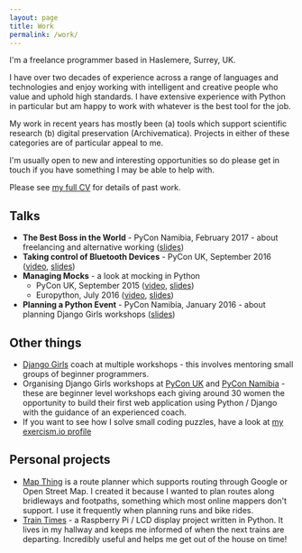 ```yaml
---
layout: page
title: Work
permalink: /work/
---
```


I'm a freelance programmer based in Haslemere, Surrey, UK.

I have over two decades of experience across a range of languages and technologies and enjoy working with intelligent and creative people who value and uphold high standards. I have extensive experience with Python in particular but am happy to work with whatever is the best tool for the job.

My work in recent years has mostly been (a) tools which support scientific research (b) digital preservation (Archivematica). Projects in either of these categories are of particular appeal to me.

I'm usually open to new and interesting opportunities so do please get in touch if you have something I may be able to help with.

Please see [my full CV](/cv/) for details of past work.

## Talks
* __The Best Boss in the World__ - PyCon Namibia, February 2017 - about freelancing and alternative working ([slides](http://slides.com/helenst/bestboss))
* __Taking control of Bluetooth Devices__ - PyCon UK, September 2016 ([video](https://www.youtube.com/watch?v=F39xhYWHDKA), [slides](https://slides.com/helenst/ble))
* __Managing Mocks__ - a look at mocking in Python
	* PyCon UK, September 2015 ([video](https://www.youtube.com/watch?v=haXUaGTp8Bc), [slides](http://slides.com/helenst/managingmocks2015))
	* Europython, July 2016 ([video](https://www.youtube.com/watch?v=Ahnw72diels), [slides](http://slides.com/helenst/managingmocks2016))
* __Planning a Python Event__ - PyCon Namibia, January 2016 - about planning Django Girls workshops ([slides](http://slides.com/helenst/planningpython2016)) 

## Other things
* [Django Girls](https://djangogirls.org/) coach at multiple workshops - this involves mentoring small groups of beginner programmers.
* Organising Django Girls workshops at [PyCon UK](https://djangogirls.org/pyconuk/) and [PyCon Namibia](https://djangogirls.org/windhoek/) - these are beginner level workshops each giving around 30 women the opportunity to build their first web application using Python / Django with the guidance of an experienced coach.
* If you want to see how I solve small coding puzzles, have a look at [my exercism.io profile](https://exercism.io/profiles/helenst)

## Personal projects
* [Map Thing](http://mapthing.helen.st/) is a route planner which supports routing through Google or Open Street Map. I created it because I wanted to plan routes along bridleways and footpaths, something which most online mappers don't support. I use it frequently when planning runs and bike rides.
* [Train Times](https://github.com/helenst/train-times-display) - a Raspberry Pi / LCD display project written in Python. It lives in my hallway and keeps me informed of when the next trains are departing. Incredibly useful and helps me get out of the house on time!
